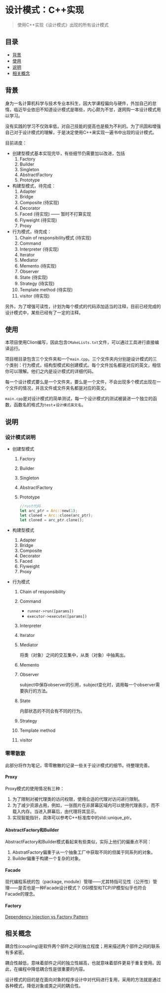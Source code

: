 # 设计模式：C++实现
>使用C++实现《设计模式》出现的所有设计模式

## 目录
-   [背景](#背景)
-   [使用](#使用)
-   [说明](#说明)
-   [相关概念](#相关概念)

## 背景

身为一名计算机科学与技术专业本科生，因大学课程偏向与硬件，外加自己的怠惰，临近毕业依旧不知道设计模式是哪些，内心颇为不甘，遂网购一本设计模式用以学习。

没有实践的学习不仅效率低，对自己技能的提高也是极为不利的。为了巩固和增强自己对于设计模式的理解，于是决定使用C++来实现一遍书中出现的设计模式。

目前进度：
    
-   创建型模式基本实现完毕，有些细节仍需要加以改进，包括
    1.  Factory
    2.  Builder
    3.  Singleton
    4.  AbstractFactory
    5.  Prototype
-   构建型模式，待完成：
    1. Adapter
    2. Bridge
    3. Composite (待实现)
    4. Decorator
    5. Faced (待实现) —— 暂时不打算实现
    6. Flyweight (待实现)
    7. Proxy
-   行为模式，待完成：
    1. Chain of responsibility模式 (待实现)
    2. Command
    3. Interpreter (待实现)
    4. Iterator
    5. Mediator
    6. Memento (待实现)
    7. Observer
    8. State (待实现)
    9. Strategy (待实现)
    10. Template method (待实现)
    11. visitor (待实现)

另外，为了增强可读性，计划为每个模式的代码添加适当的注释，目前已经完成的设计模式中，某些已经有了一定的注释。


## 使用

本项目使用Clion编写，因此包含`CMakeLists.txt`文件，可以通过工具进行直接编译运行。

项目根目录包含三个文件夹和一个`main.cpp`。三个文件夹内分别是设计模式的三个类别：行为模式，结构型模式和创建模式。每个文件加名都是对应的英文，相信你可以理解。他们之内是设计模式的详细代码。

每一个设计模式要么是一个文件夹，要么是一个文件，不会出现多个模式出现在一个文件的情况，并且文件或文件夹名都是对应的英文。

`main.cpp`是对设计模式的简单测试，每一个设计模式的测试被装进一个独立的函数，函数名的格式为`test`+`设计模式英文名`。

## 说明

### 设计模式说明

-   创建型模式
    1. Factory
    2. Builder
    3. Singleton
    4. AbstractFactory
    5. Prototype
    
       ```rust
       //rust代码
       let arc_ptr = Arc::new(1);
       let cloned = Arc::clone(arc_ptr);
       let cloned = arc_ptr.clone();
       ```
    
-   构建型模式
    1. Adapter
    2. Bridge
    3. Composite
    4. Decorator
    5. Faced
    6. Flyweight
    7. Proxy
-   行为模式
    1. Chain of responsibility
    2. Command
    
       - `runner->run([params])`
       - `executor->execute([params])`
    
    4. Interpreter
    5. Iterator
    6. Mediator
    
       将类（对象）之间的交互集中，从类（对象）中抽离出。
    
    7. Memento
    8. Observer
    
       subject中保存observer的引用，subject变化时，调用每一个observer需要执行的方法。
    
    9. State
    
       内部状态的不同会有不同的行为。
    
    10. Strategy
    11. Template method
    12. visitor

### 零零散散

此部分将作为笔记，零零散散的记录一些关于设计模式的细节。待整理完善。

#### Proxy

Proxy模式的使用情况有三种：
1.  为了限制对被代理类的访问权限，使用合适的代理对访问进行限制。
2.  为了减少资源占用，例如，一张图片在非屏幕区域内可以使用代理表示，而不载入内存。当进入屏幕后，由代理将其显示。
3.  实现智能指针，具体可以参考C++标准库中的std::unique_ptr。

#### AbstractFactory和Builder

AbstractFactory和Builder模式看起来有些类似，实际上他们的偏重点不同：
1. AbstratFactory偏重于从一个抽象工厂中获取不同的但属于同系列的对象。
2. Builder偏重于构建一个复杂的对象。

#### Facade

现代编程系统的包（package, module）管理——尤其特指可见性（公开性）管理——是否也是一种Facade设计模式？
OSI模型和TCP/IP模型似乎也符合Facade的理念。

#### Factory

[Dependency Injection vs Factory Pattern](https://stackoverflow.com/questions/557742/dependency-injection-vs-factory-pattern)

## 相关概念

耦合性(coupling)是软件两个部件之间的独立程度；用来描述两个部件之间的联系有多紧密。

耦合性越低，意味着部件之间的独立性越高，也就意味着部件更易于重复使用。因此，在编程中降低耦合性是很重要的内容。

设计模式的目的是在面向对象的程序设计中对代码进行复用，采用的方法就是通过各种模式，降低对象或类之间的耦合性。